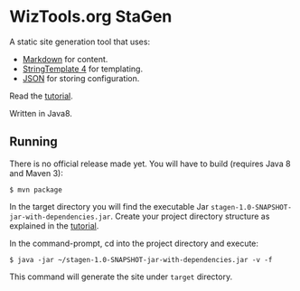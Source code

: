 # WizTools.org StaGen

A static site generation tool that uses:

* [Markdown](https://daringfireball.net/projects/markdown/) for content.
* [StringTemplate 4](http://www.stringtemplate.org/) for templating.
* [JSON](http://www.json.org/) for storing configuration.

Read the [tutorial](https://github.com/wiztools/stagen/wiki/Tutorial).

Written in Java8.

## Running

There is no official release made yet. You will have to build (requires Java 8 and Maven 3):

    $ mvn package

In the target directory you will find the executable Jar `stagen-1.0-SNAPSHOT-jar-with-dependencies.jar`. Create your project directory structure as explained in the [tutorial](https://github.com/wiztools/stagen/wiki/Tutorial).

In the command-prompt, cd into the project directory and execute:

    $ java -jar ~/stagen-1.0-SNAPSHOT-jar-with-dependencies.jar -v -f

This command will generate the site under `target` directory.

